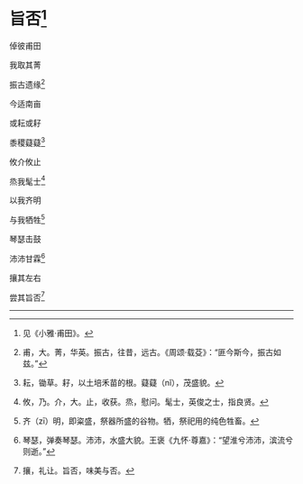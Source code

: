    

# 旨否[^1]

倬彼甫田

我取其菁

振古遗缘[^2]

今适南亩

或耘或耔

黍稷薿薿[^3]

攸介攸止

烝我髦士[^4]

以我齐明

与我牺牲[^5]

琴瑟击鼓

沛沛甘霖[^6]

攘其左右

尝其旨否[^7]

* * *

[^1]: 见《小雅·甫田》。
[^2]: 甫，大。菁，华英。振古，往昔，远古。《周颂·载芟》：“匪今斯今，振古如兹。”
[^3]: 耘，锄草。耔，以土培禾苗的根。薿薿（nǐ），茂盛貌。
[^4]: 攸，乃。介，大。止，收获。烝，慰问。髦士，英俊之士，指良贤。
[^5]: 齐（zī）明，即粢盛，祭器所盛的谷物。牺，祭祀用的纯色牲畜。
[^6]: 琴瑟，弹奏琴瑟。沛沛，水盛大貌。王褒《九怀·尊嘉》：“望淮兮沛沛，滨流兮则逝。”
[^7]: 攘，礼让。旨否，味美与否。